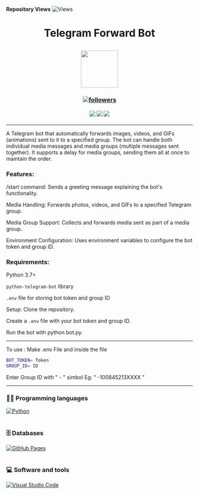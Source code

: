 **Repository Views** ![Views](https://profile-counter.glitch.me/Sahampath/count.svg)

<h1 align="center"> Telegram Forward Bot </h1>

<h2 align="center">
<img src="https://media.giphy.com/media/SlKBbQNNZNfcPRWYW7/giphy.gif" width="100">
</h2>

<h3 align="center"> <a href="https://github.com/Sahampath">
    <img alt="followers" title="Follow me on Github" src="https://img.shields.io/github/followers/Sahampath?color=236ad3&labelColor=1155ba&style=for-the-badge&logo=github&label=Follow"/></a> </h3>
    
<h4 align="center"> <img src="https://img.shields.io/github/downloads/Sahampath/Telegram-forward-bot/total?style=for-the-badge&logo=appveyor">
<img src="https://img.shields.io/github/stars/Sahampath/Telegram-forward-bot?style=for-the-badge&logo=appveyor">
<img src="https://img.shields.io/github/forks/Sahampath/Telegram-forward-bot?style=for-the-badge&logo=appveyor"> </h4>

---

A Telegram bot that automatically forwards images, videos, and GIFs (animations) sent to it to a specified group. The bot can handle both individual media messages and media groups (multiple messages sent together). It supports a delay for media groups, sending them all at once to maintain the order.

### Features:
/start command: Sends a greeting message explaining the bot's functionality.

Media Handling: Forwards photos, videos, and GIFs to a specified Telegram group.

Media Group Support: Collects and forwards media sent as part of a media group.

Environment Configuration: Uses environment variables to configure the bot token and group ID.

### Requirements:
Python 3.7+

`python-telegram-bot` library

`.env` file for storing bot token and group ID

Setup:
Clone the repository.

Create a `.env` file with your bot token and group ID.

Run the bot with python bot.py.

---
To use :
Make .env File and inside the file

```bash
BOT_TOKEN= Token
GROUP_ID= ID
```
Enter Group ID with " - " simbol Eg: " -100845213XXXX "

---
### 👨‍💻 Programming languages
<a href="#"><img alt="Python" src="https://img.shields.io/badge/Python%20-%2314354C.svg?logo=python&logoColor=white"></a>


#
### 🗄️ Databases 
<a href="#"><img alt="GitHub Pages" src="https://img.shields.io/badge/GitHub%20Pages-%23327FC7.svg?logo=github&logoColor=white"></a>

#
### 💻 Software and tools
<a href="#"><img alt="Visual Studio Code" src="https://img.shields.io/badge/Visual%20Studio%20Code-0078d7.svg?logo=visual-studio-code&logoColor=white"></a>
